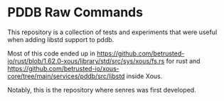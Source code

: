 # PDDB Raw Commands

This repository is a collection of tests and experiments that were useful when adding libstd support to pddb.

Most of this code ended up in https://github.com/betrusted-io/rust/blob/1.62.0-xous/library/std/src/sys/xous/fs.rs for rust and https://github.com/betrusted-io/xous-core/tree/main/services/pddb/src/libstd inside Xous.

Notably, this is the repository where senres was first developed.